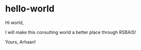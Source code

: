 # hello-world

Hi world,

I will make this consulting world a better place through RSBAIS!

Yours,
Arhaan!
